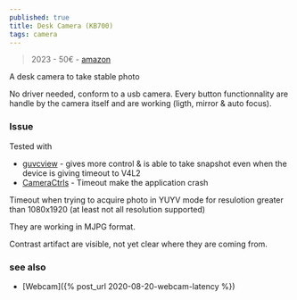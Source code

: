 ```yaml
---
published: true
title: Desk Camera (KB700)
tags: camera
---
```

> 2023 - 50€ - [amazon](https://www.amazon.fr/dp/B0BB2Q8RK6?psc=1&ref=ppx_yo2ov_dt_b_product_details)

A desk camera to take stable photo

No driver needed, conform to a usb camera. Every button functionnality are handle
by the camera itself and are working (ligth, mirror & auto focus).

### Issue
Tested with
- [guvcview](https://linuxmasterclub.com/guvcview/) - gives more control & is able to take snapshot even when the device is giving timeout to V4L2
- [CameraCtrls](https://github.com/soyersoyer/cameractrls) - Timeout make the application crash


Timeout when trying to acquire photo in YUYV mode for resulotion greater than 1080x1920 (at least not all resolution supported)

They are working in MJPG format.

Contrast artifact are visible, not yet clear where they are coming from.

### see also
- [Webcam]({% post_url 2020-08-20-webcam-latency %})
